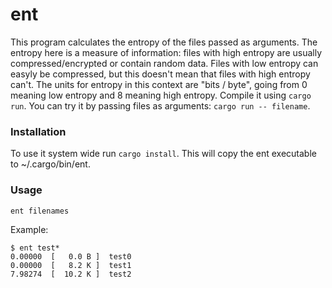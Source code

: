 # ent
This program calculates the entropy of the files passed as arguments. 
The entropy here is a measure of information: files with high entropy are usually compressed/encrypted or contain random data. Files with low entropy can easyly be compressed, but this doesn't mean that files with high entropy can't. The units for entropy in this context are "bits / byte", going from 0 meaning low entropy and 8 meaning high entropy.
Compile it using `cargo run`.
You can try it by passing files as arguments: `cargo run -- filename`.

### Installation
To use it system wide run `cargo install`. This will copy the ent executable to ~/.cargo/bin/ent.

### Usage
```
ent filenames
```

Example:

```
$ ent test*
0.00000  [   0.0 B ]  test0
0.00000  [   8.2 K ]  test1
7.98274  [  10.2 K ]  test2

```
